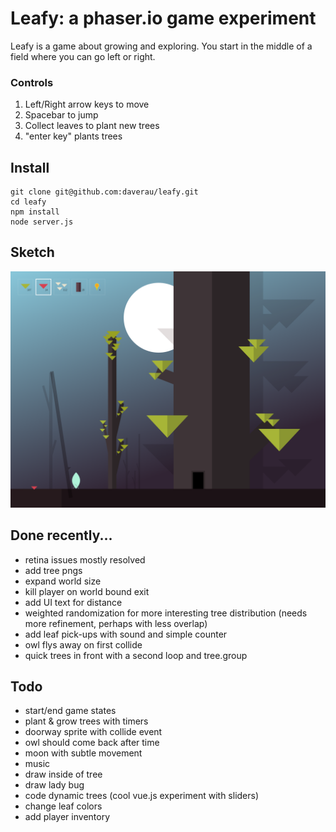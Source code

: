 # Leafy: a phaser.io game experiment

Leafy is a game about growing and exploring. You start in the middle of a field where you can go left or right.

### Controls
1. Left/Right arrow keys to move
2. Spacebar to jump
3. Collect leaves to plant new trees
4. "enter key" plants trees

## Install
```
git clone git@github.com:daverau/leafy.git
cd leafy
npm install
node server.js
```

## Sketch
<img src="https://raw.githubusercontent.com/daverau/leafy/master/sketches/night.png">

## Done recently...
- retina issues mostly resolved
- add tree pngs
- expand world size
- kill player on world bound exit
- add UI text for distance
- weighted randomization for more interesting tree distribution (needs more refinement, perhaps with less overlap)
- add leaf pick-ups with sound and simple counter
- owl flys away on first collide
- quick trees in front with a second loop and tree.group

## Todo
- start/end game states
- plant & grow trees with timers
- doorway sprite with collide event
- owl should come back after time
- moon with subtle movement
- music
- draw inside of tree
- draw lady bug
- code dynamic trees (cool vue.js experiment with sliders)
- change leaf colors
- add player inventory